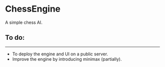 # ChessEngine
A simple chess AI.


## To do:
----
- To deploy the engine and UI on a public server.
- Improve the engine by introducing minimax (partially).